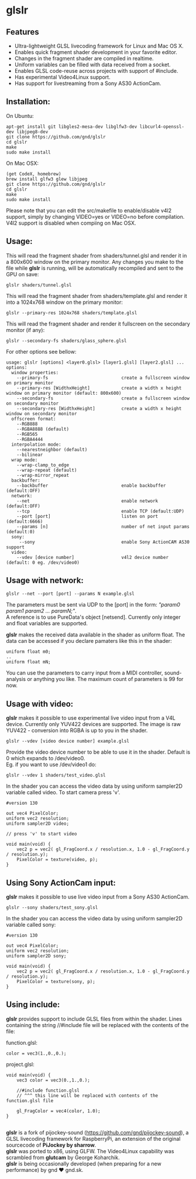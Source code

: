 # glslr

## Features
- Ultra-lightweight GLSL livecoding framework for Linux and Mac OS X.
- Enables quick fragment shader development in your favorite editor.
- Changes in the fragment shader are compiled in realtime.
- Uniform variables can be filled with data received from a socket.
- Enables GLSL code-reuse across projects with support of #include.
- Has experimental Video4Linux support.
- Has support for livestreaming from a Sony AS30 ActionCam.

## Installation:

On Ubuntu:
```
apt-get install git libgles2-mesa-dev libglfw3-dev libcurl4-openssl-dev libjpeg8-dev
git clone https://github.com/gnd/glslr
cd glslr
make
sudo make install
```
On Mac OSX:
```
(get CodeX, homebrew)
brew install glfw3 glew libjpeg
git clone https://github.com/gnd/glslr
cd glslr 
make
sudo make install
```
Please note that you can edit the src/makefile to enable/disable v4l2 support, simply by changing VIDEO=yes or VIDEO=no before compilation. V4l2 support is disabled when compiing on Mac OSX.

## Usage:

This will read the fragment shader from shaders/tunnel.glsl and render it in a 800x600 window on the primary monitor. Any changes you make to the file while **glslr** is running, will be automatically recompiled and sent to the GPU on save:
```
glslr shaders/tunnel.glsl
```

This will read the fragment shader from shaders/template.glsl and render it into a 1024x768 window on the primary monitor:
```
glslr --primary-res 1024x768 shaders/template.glsl
```

This will read the fragment shader and render it fullscreen on the secondary monitor (if any):
```
glslr --secondary-fs shaders/glass_sphere.glsl
```

For other options see bellow:
```
usage: glslr [options] <layer0.glsl> [layer1.glsl] [layer2.glsl] ...
options:
  window properties:
    --primary-fs                            create a fullscreen window on primary monitor
    --primary-res [WidthxHeight]            create a width x height window on primary monitor (default: 800x600)
    --secondary-fs                          create a fullscreen window on secondary monitor
    --secondary-res [WidthxHeight]          create a width x height window on secondary monitor
  offscreen format:
    --RGB888
    --RGBA8888 (default)
    --RGB565
    --RGBA4444
  interpolation mode:
    --nearestneighbor (default)
    --bilinear
  wrap mode:
    --wrap-clamp_to_edge
    --wrap-repeat (default)
    --wrap-mirror_repeat
  backbuffer:
    --backbuffer                            enable backbuffer (default:OFF)
  network:
    --net                                   enable network (default:OFF)
    --tcp                                   enable TCP (default:UDP)
    --port [port]                           listen on port (default:6666)
    --params [n]                            number of net input params (default:0)
  sony:
     --sony                                 enable Sony ActionCAM AS30 support
  video:
    --vdev [device number]                  v4l2 device number (default: 0 eg. /dev/video0)

```
## Usage with network:
```
glslr --net --port [port] --params N example.glsl
```

The parameters must be sent via UDP to the [port] in the form: *"param0 param1 param2 ... paramN;"*.  
A reference is to use PureData's object [netsend]. Currently only integer and float variables are supported.

**glslr** makes the received data available in the shader as uniform float. The data can be accessed if you declare pamaters like this in the shader:
```
uniform float m0;
..
uniform float mN;
```
You can use the parameters to carry input from a MIDI controller, sound-analysis or anything you like. The maximum count of parameters is 99 for now.

## Usage with video:

**glslr** makes it possible to use experimental live video input from a V4L device. Currently only YUV422 devices are supported. The image is raw YUV422 - conversion into RGBA is up to you in the shader.
```
glslr --vdev [video device number] example.glsl
```
Provide the video device number to be able to use it in the shader. Default is 0 which expands to /dev/video0.  
Eg. if you want to use /dev/video1 do:

```
glslr --vdev 1 shaders/test_video.glsl
````
In the shader you can access the video data by using uniform sampler2D variable called video. To start camera press 'v'.
```
#version 130

out vec4 PixelColor;
uniform vec2 resolution;
uniform sampler2D video;

// press 'v' to start video

void main(void) {
	vec2 p = vec2( gl_FragCoord.x / resolution.x, 1.0 - gl_FragCoord.y / resolution.y);
	PixelColor = texture(video, p);
}
```

## Using Sony ActionCam input:

**glslr** makes it possible to use live video input from a Sony AS30 ActionCam. 
```
glslr --sony shaders/test_sony.glsl
```

In the shader you can access the video data by using uniform sampler2D variable called sony:
```
#version 130

out vec4 PixelColor;
uniform vec2 resolution;
uniform sampler2D sony;

void main(void) {
	vec2 p = vec2( gl_FragCoord.x / resolution.x, 1.0 - gl_FragCoord.y / resolution.y);
	PixelColor = texture(sony, p);
}
```

## Using include:

**glslr** provides support to include GLSL files from within the shader. Lines containing the string //#include file will be replaced with the contents of the file:


function.glsl:
```
color = vec3(1.,0.,0.);
```

project.glsl:
```
void main(void) {
	vec3 color = vec3(0.,1.,0.);

	//#include function.glsl  
    // ^^^ this line will be replaced with contents of the function.glsl file

	gl_FragColor = vec4(color, 1.0);
}
```
## 

**glslr** is a fork of pijockey-sound (https://github.com/gnd/pijockey-sound), a GLSL livecoding framework for RaspberryPi, an extension of the original sourcecode of **PiJockey by sharrow**.  
**glslr** was ported to x86, using GLFW. The Video4Linux capability was scrambled from **glutcam** by George Koharchik.  
**glslr** is being occasionally developed (when preparing for a new performance) by gnd ♥ gnd.sk.
